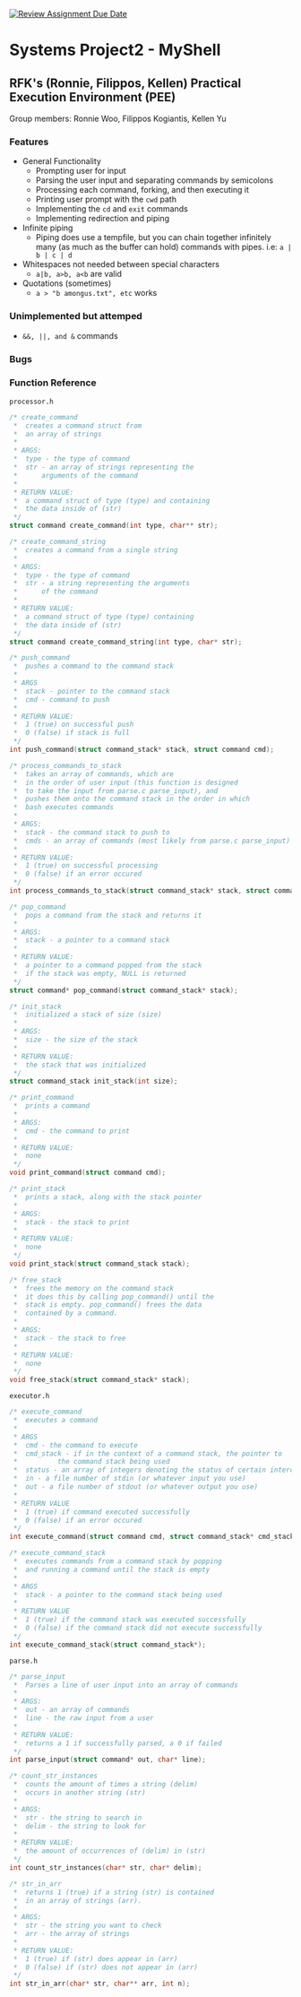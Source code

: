 [![Review Assignment Due Date](https://classroom.github.com/assets/deadline-readme-button-22041afd0340ce965d47ae6ef1cefeee28c7c493a6346c4f15d667ab976d596c.svg)](https://classroom.github.com/a/Tfg6waJb)
# Systems Project2 - MyShell

## RFK's (Ronnie, Filippos, Kellen) Practical Execution Environment (PEE)
Group members: Ronnie Woo, Filippos Kogiantis, Kellen Yu

### Features
- General Functionality
	- Prompting user for input
	- Parsing the user input and separating commands by semicolons
	- Processing each command, forking, and then executing it
	- Printing user prompt with the ```cwd``` path
	- Implementing the ```cd``` and ```exit``` commands
	- Implementing redirection and piping
- Infinite piping
	- Piping does use a tempfile, but you can chain together infinitely many (as much as the buffer can hold) commands with pipes. i.e: ```a | b | c | d```
- Whitespaces not needed between special characters
	- ```a|b, a>b, a<b``` are valid
- Quotations (sometimes)
	- ```a > "b amongus.txt", etc``` works

### Unimplemented but attemped
- ```&&, ||, and &``` commands

### Bugs

### Function Reference
`processor.h`
```c
/* create_command
 *	creates a command struct from
 *	an array of strings
 *
 * ARGS:
 * 	type - the type of command
 * 	str - an array of strings representing the 
 * 		arguments of the command
 *
 * RETURN VALUE:
 * 	a command struct of type (type) and containing
 * 	the data inside of (str)
 */
struct command create_command(int type, char** str);

/* create_command_string
 * 	creates a command from a single string
 *
 * ARGS:
 * 	type - the type of command
 * 	str - a string representing the arguments
 * 		of the command
 *
 * RETURN VALUE:
 * 	a command struct of type (type) containing
 * 	the data inside of (str)
 */
struct command create_command_string(int type, char* str);

/* push_command
 * 	pushes a command to the command stack
 *
 * ARGS
 * 	stack - pointer to the command stack
 * 	cmd - command to push
 *
 * RETURN VALUE:
 * 	1 (true) on successful push
 * 	0 (false) if stack is full
 */
int push_command(struct command_stack* stack, struct command cmd);

/* process_commands_to_stack
 * 	takes an array of commands, which are
 * 	in the order of user input (this function is designed
 * 	to take the input from parse.c parse_input), and 
 * 	pushes them onto the command stack in the order in which
 * 	bash executes commands
 *
 * ARGS:
 * 	stack - the command stack to push to
 * 	cmds - an array of commands (most likely from parse.c parse_input)
 *
 * RETURN VALUE:
 * 	1 (true) on successful processing
 * 	0 (false) if an error occured
 */
int process_commands_to_stack(struct command_stack* stack, struct command* cmds);

/* pop_command
 * 	pops a command from the stack and returns it
 *
 * ARGS:
 * 	stack - a pointer to a command stack
 *
 * RETURN VALUE:
 * 	a pointer to a command popped from the stack
 * 	if the stack was empty, NULL is returned
 */
struct command* pop_command(struct command_stack* stack);

/* init_stack
 * 	initialized a stack of size (size)
 *
 * ARGS:
 * 	size - the size of the stack
 *
 * RETURN VALUE:
 * 	the stack that was initialized
 */
struct command_stack init_stack(int size);

/* print_command
 * 	prints a command
 *
 * ARGS:
 * 	cmd - the command to print
 *
 * RETURN VALUE:
 * 	none
 */
void print_command(struct command cmd);

/* print_stack
 * 	prints a stack, along with the stack pointer
 *
 * ARGS:
 * 	stack - the stack to print
 *
 * RETURN VALUE:
 * 	none
 */
void print_stack(struct command_stack stack);

/* free_stack
 * 	frees the memory on the command stack
 * 	it does this by calling pop_command() until the 
 * 	stack is empty. pop_command() frees the data
 * 	contained by a command.
 *
 * ARGS:
 * 	stack - the stack to free
 *
 * RETURN VALUE:
 * 	none
 */
void free_stack(struct command_stack* stack);
```
`executor.h`
```c
/* execute_command
 * 	executes a command
 *
 * ARGS
 * 	cmd - the command to execute
 * 	cmd_stack - if in the context of a command stack, the pointer to
 * 		    the command stack being used
 *	status - an array of integers denoting the status of certain intercommand conditions
 *	in - a file number of stdin (or whatever input you use)
 *	out - a file number of stdout (or whatever output you use)
 *
 * RETURN VALUE
 * 	1 (true) if command executed successfully
 * 	0 (false) if an error occured
 */	
int execute_command(struct command cmd, struct command_stack* cmd_stack, int* status, int in, int out);

/* execute_command_stack
 * 	executes commands from a command stack by popping
 * 	and running a command until the stack is empty
 *
 * ARGS
 * 	stack - a pointer to the command stack being used
 *
 * RETURN VALUE
 * 	1 (true) if the command stack was executed successfully
 * 	0 (false) if the command stack did not execute successfully
 */
int execute_command_stack(struct command_stack*);
```
`parse.h`
```c
/* parse_input
 * 	Parses a line of user input into an array of commands
 *
 * ARGS:
 * 	out - an array of commands 
 * 	line - the raw input from a user
 *
 * RETURN VALUE:
 * 	returns a 1 if successfully parsed, a 0 if failed
 */
int parse_input(struct command* out, char* line);

/* count_str_instances
 * 	counts the amount of times a string (delim) 
 * 	occurs in another string (str)
 *
 * ARGS:
 * 	str - the string to search in
 * 	delim - the string to look for
 *
 * RETURN VALUE:
 * 	the amount of occurrences of (delim) in (str)
 */
int count_str_instances(char* str, char* delim);

/* str_in_arr
 * 	returns 1 (true) if a string (str) is contained
 * 	in an array of strings (arr).
 *
 * ARGS:
 * 	str - the string you want to check
 * 	arr - the array of strings
 *
 * RETURN VALUE:
 * 	1 (true) if (str) does appear in (arr)
 * 	0 (false) if (str) does not appear in (arr)
 */
int str_in_arr(char* str, char** arr, int n);
```




